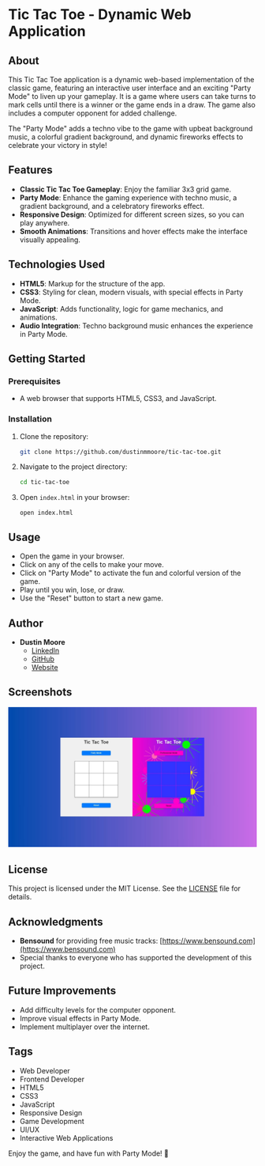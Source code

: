 # Tic Tac Toe - Dynamic Web Application

## About
This Tic Tac Toe application is a dynamic web-based implementation of the classic game, featuring an interactive user interface and an exciting "Party Mode" to liven up your gameplay. It is a game where users can take turns to mark cells until there is a winner or the game ends in a draw. The game also includes a computer opponent for added challenge.

The "Party Mode" adds a techno vibe to the game with upbeat background music, a colorful gradient background, and dynamic fireworks effects to celebrate your victory in style!

## Features
- **Classic Tic Tac Toe Gameplay**: Enjoy the familiar 3x3 grid game.
- **Party Mode**: Enhance the gaming experience with techno music, a gradient background, and a celebratory fireworks effect.
- **Responsive Design**: Optimized for different screen sizes, so you can play anywhere.
- **Smooth Animations**: Transitions and hover effects make the interface visually appealing.

## Technologies Used
- **HTML5**: Markup for the structure of the app.
- **CSS3**: Styling for clean, modern visuals, with special effects in Party Mode.
- **JavaScript**: Adds functionality, logic for game mechanics, and animations.
- **Audio Integration**: Techno background music enhances the experience in Party Mode.

## Getting Started
### Prerequisites
- A web browser that supports HTML5, CSS3, and JavaScript.

### Installation
1. Clone the repository:
   ```bash
   git clone https://github.com/dustinmmoore/tic-tac-toe.git
   ```
2. Navigate to the project directory:
   ```bash
   cd tic-tac-toe
   ```
3. Open `index.html` in your browser:
   ```
   open index.html
   ```

## Usage
- Open the game in your browser.
- Click on any of the cells to make your move.
- Click on "Party Mode" to activate the fun and colorful version of the game.
- Play until you win, lose, or draw.
- Use the "Reset" button to start a new game.

## Author
- **Dustin Moore**
  - [LinkedIn](https://www.linkedin.com/in/dustinmmoore)
  - [GitHub](https://github.com/dustinmmoore)
  - [Website](https://dustinmoore.dev)

## Screenshots
<img src="./tic-tac-toe.jpg" alt="Screenshot">

## License
This project is licensed under the MIT License. See the [LICENSE](LICENSE) file for details.

## Acknowledgments
- **Bensound** for providing free music tracks: [https://www.bensound.com](https://www.bensound.com)
- Special thanks to everyone who has supported the development of this project.

## Future Improvements
- Add difficulty levels for the computer opponent.
- Improve visual effects in Party Mode.
- Implement multiplayer over the internet.

## Tags
- Web Developer
- Frontend Developer
- HTML5
- CSS3
- JavaScript
- Responsive Design
- Game Development
- UI/UX
- Interactive Web Applications

Enjoy the game, and have fun with Party Mode! 🎉

